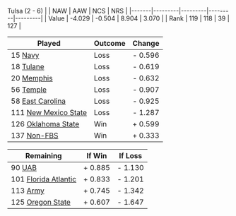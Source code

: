 Tulsa (2 - 6)
|       |   NAW   |   AAW   |   NCS   |   NRS   |
|-------|---------|---------|---------|---------|
| Value |  -4.029 |  -0.504 |   8.904 |   3.070 |
| Rank  |     119 |     118 |      39 |     127 |

| Played                    | Outcome    |  Change  |
|---------------------------|------------|----------|
|  15 [Navy                  ](Navy.md)| Loss       | -  0.596 |
|  18 [Tulane                ](Tulane.md)| Loss       | -  0.619 |
|  20 [Memphis               ](Memphis.md)| Loss       | -  0.632 |
|  56 [Temple                ](Temple.md)| Loss       | -  0.907 |
|  58 [East Carolina         ](EastCarolina.md)| Loss       | -  0.925 |
| 111 [New Mexico State      ](NewMexicoState.md)| Loss       | -  1.287 |
| 126 [Oklahoma State        ](OklahomaState.md)| Win        | +  0.599 |
| 137 [Non-FBS               ](NonFBS.md)| Win        | +  0.333 |

| Remaining                 |  If Win  |  If Loss |
|---------------------------|----------|----------|
|  90 [UAB                   ](UAB.md)| +  0.885 | -  1.130 |
| 101 [Florida Atlantic      ](FloridaAtlantic.md)| +  0.833 | -  1.201 |
| 113 [Army                  ](Army.md)| +  0.745 | -  1.342 |
| 125 [Oregon State          ](OregonState.md)| +  0.607 | -  1.647 |

